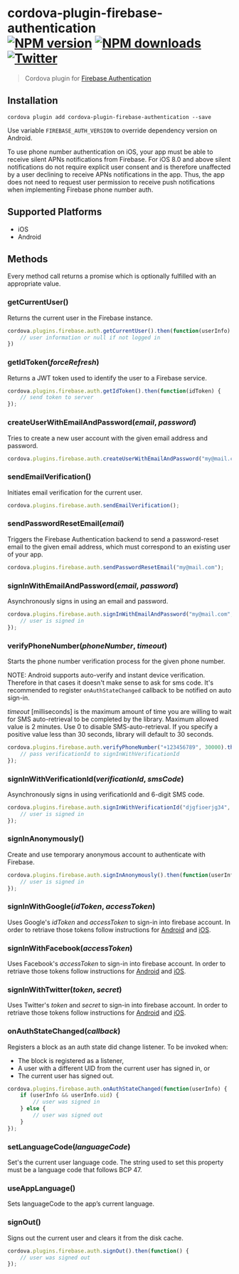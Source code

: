 # cordova-plugin-firebase-authentication<br>[![NPM version][npm-version]][npm-url] [![NPM downloads][npm-downloads]][npm-url] [![Twitter][twitter-follow]][twitter-url]
> Cordova plugin for [Firebase Authentication](https://firebase.google.com/docs/auth/)

## Installation

    cordova plugin add cordova-plugin-firebase-authentication --save

Use variable `FIREBASE_AUTH_VERSION` to override dependency version on Android.

To use phone number authentication on iOS, your app must be able to receive silent APNs notifications from Firebase. For iOS 8.0 and above silent notifications do not require explicit user consent and is therefore unaffected by a user declining to receive APNs notifications in the app. Thus, the app does not need to request user permission to receive push notifications when implementing Firebase phone number auth.

## Supported Platforms

- iOS
- Android

## Methods
Every method call returns a promise which is optionally fulfilled with an appropriate value.

### getCurrentUser()
Returns the current user in the Firebase instance.
```js
cordova.plugins.firebase.auth.getCurrentUser().then(function(userInfo) {
    // user information or null if not logged in
})
```

### getIdToken(_forceRefresh_)
Returns a JWT token used to identify the user to a Firebase service.
```js
cordova.plugins.firebase.auth.getIdToken().then(function(idToken) {
    // send token to server
});
```

### createUserWithEmailAndPassword(_email_, _password_)
Tries to create a new user account with the given email address and password.
```js
cordova.plugins.firebase.auth.createUserWithEmailAndPassword("my@mail.com", "pa55w0rd");
```

### sendEmailVerification()
Initiates email verification for the current user.
```js
cordova.plugins.firebase.auth.sendEmailVerification();
```

### sendPasswordResetEmail(_email_)
Triggers the Firebase Authentication backend to send a password-reset email to the given email address, which must correspond to an existing user of your app.
```js
cordova.plugins.firebase.auth.sendPasswordResetEmail("my@mail.com");
```

### signInWithEmailAndPassword(_email_, _password_)
Asynchronously signs in using an email and password.
```js
cordova.plugins.firebase.auth.signInWithEmailAndPassword("my@mail.com", "pa55w0rd").then(function(userInfo) {
    // user is signed in
});
```

### verifyPhoneNumber(_phoneNumber_, _timeout_)
Starts the phone number verification process for the given phone number.

NOTE: Android supports auto-verify and instant device verification. Therefore in that cases it doesn't make sense to ask for sms code. It's recommended to register `onAuthStateChanged` callback to be notified on auto sign-in. 

_timeout_ [milliseconds] is the maximum amount of time you are willing to wait for SMS auto-retrieval to be completed by the library. Maximum allowed value is 2 minutes. Use 0 to disable SMS-auto-retrieval. If you specify a positive value less than 30 seconds, library will default to 30 seconds.

```js
cordova.plugins.firebase.auth.verifyPhoneNumber("+123456789", 30000).then(function(verificationId) {
    // pass verificationId to signInWithVerificationId
});
```

### signInWithVerificationId(_verificationId_, _smsCode_)
Asynchronously signs in using verificationId and 6-digit SMS code.
```js
cordova.plugins.firebase.auth.signInWithVerificationId("djgfioerjg34", "123456").then(function(userInfo) {
    // user is signed in
});
```

### signInAnonymously()
Create and use temporary anonymous account to authenticate with Firebase. 
```js
cordova.plugins.firebase.auth.signInAnonymously().then(function(userInfo) {
    // user is signed in
});
```

### signInWithGoogle(_idToken_, _accessToken_)
Uses Google's _idToken_ and _accessToken_ to sign-in into firebase account. In order to retriave those tokens follow instructions for [Android](https://firebase.google.com/docs/auth/android/google-signin) and [iOS](https://firebase.google.com/docs/auth/ios/google-signin).

### signInWithFacebook(_accessToken_)
Uses Facebook's _accessToken_ to sign-in into firebase account. In order to retriave those tokens follow instructions for [Android](https://firebase.google.com/docs/auth/android/facebook-login) and [iOS](https://firebase.google.com/docs/auth/ios/facebook-login).

### signInWithTwitter(_token_, _secret_)
Uses Twitter's _token_ and _secret_ to sign-in into firebase account. In order to retriave those tokens follow instructions for [Android](https://firebase.google.com/docs/auth/android/twitter-login) and [iOS](https://firebase.google.com/docs/auth/ios/twitter-login).  

### onAuthStateChanged(_callback_)
Registers a block as an auth state did change listener. To be invoked when:
* The block is registered as a listener,
* A user with a different UID from the current user has signed in, or
* The current user has signed out.

```js
cordova.plugins.firebase.auth.onAuthStateChanged(function(userInfo) {
    if (userInfo && userInfo.uid) {
        // user was signed in
    } else {
        // user was signed out
    }
});
```

### setLanguageCode(_languageCode_)
Set's the current user language code. The string used to set this property must be a language code that follows BCP 47.

### useAppLanguage()
Sets languageCode to the app’s current language.

### signOut()
Signs out the current user and clears it from the disk cache.
```js
cordova.plugins.firebase.auth.signOut().then(function() {
    // user was signed out
});
```

[npm-url]: https://www.npmjs.com/package/cordova-plugin-firebase-authentication
[npm-version]: https://img.shields.io/npm/v/cordova-plugin-firebase-authentication.svg
[npm-downloads]: https://img.shields.io/npm/dm/cordova-plugin-firebase-authentication.svg
[twitter-url]: https://twitter.com/chemerisuk
[twitter-follow]: https://img.shields.io/twitter/follow/chemerisuk.svg?style=social&label=Follow%20me

